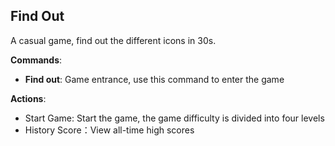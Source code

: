 ## Find Out

A casual game, find out the different icons in 30s.

**Commands**:

- **Find out**: Game entrance, use this command to enter the game

**Actions**:

- Start Game: Start the game, the game difficulty is divided into four levels
- History Score：View all-time high scores
